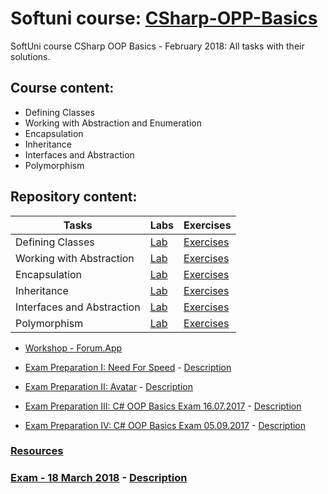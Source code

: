 # Softuni course: [CSharp-OPP-Basics](https://softuni.bg/trainings/1842/csharp-oop-basics-february-2018)
SoftUni course CSharp OOP Basics - February 2018: All tasks with their solutions.

## Course content:
- Defining Classes
- Working with Abstraction and Enumeration
- Encapsulation
- Inheritance
- Interfaces and Abstraction
- Polymorphism

## Repository content:
Tasks							| Labs																																| Exercises																																	
--------------------------------|-----------------------------------------------------------------------------------------------------------------------------------|----------------
Defining Classes				| [Lab](https://github.com/dobroslav-atanasov/CSharp-OOP-Basics/tree/master/01.DefiningClasses-Lab)									| [Exercises](https://github.com/dobroslav-atanasov/CSharp-OOP-Basics/tree/master/02.DefiningClasses-Exercises)
Working with Abstraction		| [Lab](https://github.com/dobroslav-atanasov/CSharp-OOP-Basics/tree/master/03.WorkingWithAbstraction-Lab)							| [Exercises](https://github.com/dobroslav-atanasov/CSharp-OOP-Basics/tree/master/04.WorkingWithAbstraction-Exercises)
Encapsulation					| [Lab](https://github.com/dobroslav-atanasov/CSharp-OOP-Basics/tree/master/05.Encapsulation-Lab)									| [Exercises](https://github.com/dobroslav-atanasov/CSharp-OOP-Basics/tree/master/06.Encapsulation-Exercises)
Inheritance						| [Lab](https://github.com/dobroslav-atanasov/CSharp-OOP-Basics/tree/master/07.Inheritance-Lab)										| [Exercises](https://github.com/dobroslav-atanasov/CSharp-OOP-Basics/tree/master/08.Inheritance-Exercises)
Interfaces and Abstraction		| [Lab](https://github.com/dobroslav-atanasov/CSharp-OOP-Basics/tree/master/09.InterfacesAndAbstraction-Lab)						| [Exercises](https://github.com/dobroslav-atanasov/CSharp-OOP-Basics/tree/master/10.InterfacesAndAbstraction-Exercises)
Polymorphism					| [Lab](https://github.com/dobroslav-atanasov/CSharp-OOP-Basics/tree/master/11.Polymorphism-Lab)									| [Exercises](https://github.com/dobroslav-atanasov/CSharp-OOP-Basics/tree/master/12.Polymorphism-Exercises)

- [Workshop - Forum.App](https://github.com/dobroslav-atanasov/CSharp-OOP-Basics/tree/master/13.Workshop-Forum)

- [Exam Preparation I: Need For Speed](https://github.com/dobroslav-atanasov/CSharp-OOP-Basics/tree/master/14.ExamPreparationI-NeedForSpeed) - [Description](https://github.com/dobroslav-atanasov/CSharp-OOP-Basics/tree/master/Resources/Exam%20Preparation%20-%20I%20-%20Need%20For%20Speed)
- [Exam Preparation II: Avatar](https://github.com/dobroslav-atanasov/CSharp-OOP-Basics/tree/master/15.ExamPreparationII-Avatar) - [Description](https://github.com/dobroslav-atanasov/CSharp-OOP-Basics/tree/master/Resources/Exam%20Preparation%20-%20II%20-%20Avatar)
- [Exam Preparation III: C# OOP Basics Exam 16.07.2017](https://github.com/dobroslav-atanasov/CSharp-OOP-Basics/tree/master/16.ExamPreparationIII-Minedraft) - [Description](https://github.com/dobroslav-atanasov/CSharp-OOP-Basics/tree/master/Resources/Exam%20Preparation%20-%20III%20-%20Exam%2016.07.2017)
- [Exam Preparation IV: C# OOP Basics Exam 05.09.2017](https://github.com/dobroslav-atanasov/CSharp-OOP-Basics/tree/master/17.ExamPreparationIV-GrandPrix) - [Description](https://github.com/dobroslav-atanasov/CSharp-OOP-Basics/tree/master/Resources/Exam%20Preparation%20-%20IV%20-%20Exam%2005.09.2017)

### [Resources](https://github.com/dobroslav-atanasov/CSharp-OOP-Basics/tree/master/Resources)

### [Exam - 18 March 2018](https://github.com/dobroslav-atanasov/CSharp-OOP-Basics/tree/master/Exam-18.03.2018) - [Description](https://github.com/dobroslav-atanasov/CSharp-OOP-Basics/tree/master/Resources/Exam-18.03.2018)